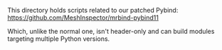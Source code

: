 This directory holds scripts related to our patched Pybind: https://github.com/MeshInspector/mrbind-pybind11

Which, unlike the normal one, isn't header-only and can build modules targeting multiple Python versions.
